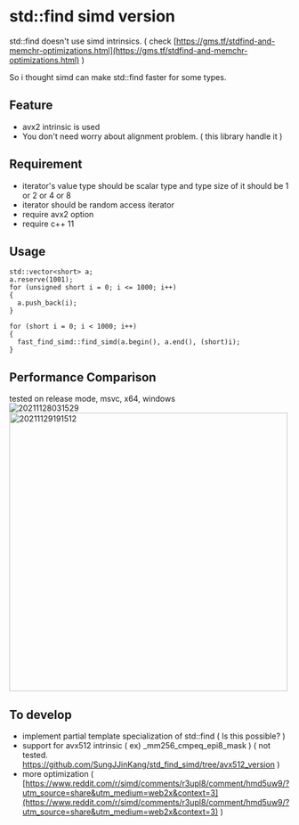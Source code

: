 # std::find simd version

std::find doesn't use simd intrinsics. ( check [https://gms.tf/stdfind-and-memchr-optimizations.html](https://gms.tf/stdfind-and-memchr-optimizations.html) )             

So i thought simd can make std::find faster for some types.       

## Feature

- avx2 intrinsic is used
- You don't need worry about alignment problem. ( this library handle it )          

## Requirement

- iterator's value type should be scalar type and type size of it should be 1 or 2 or 4 or 8
- iterator should be random access iterator
- require avx2 option
- require c++ 11

## Usage
```
std::vector<short> a;
a.reserve(1001);
for (unsigned short i = 0; i <= 1000; i++)
{
  a.push_back(i);
}

for (short i = 0; i < 1000; i++)
{
  fast_find_simd::find_simd(a.begin(), a.end(), (short)i);
}
```

## Performance Comparison
tested on release mode, msvc, x64, windows               
![20211128031529](https://user-images.githubusercontent.com/33873804/143701373-1c8aafbe-6131-4538-9d60-5432b84cd87c.png)
<img width="500" alt="20211129191512" src="https://user-images.githubusercontent.com/33873804/143849444-50a29bc7-39b1-4dc6-8a7d-4c0f37bd78fc.png">


## To develop

- implement partial template specialization of std::find ( Is this possible? )        
- support for avx512 intrinsic ( ex) _mm256_cmpeq_epi8_mask ) ( not tested. https://github.com/SungJJinKang/std_find_simd/tree/avx512_version )         
- more optimization ( [https://www.reddit.com/r/simd/comments/r3upl8/comment/hmd5uw9/?utm_source=share&utm_medium=web2x&context=3](https://www.reddit.com/r/simd/comments/r3upl8/comment/hmd5uw9/?utm_source=share&utm_medium=web2x&context=3) )           

